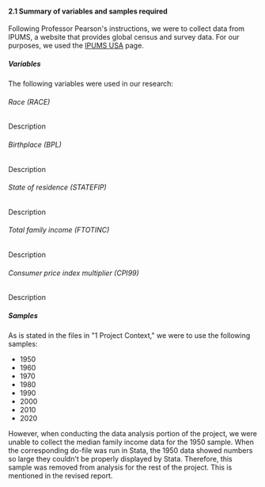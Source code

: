 #### 2.1 Summary of variables and samples required
Following Professor Pearson's instructions, we were to collect data from IPUMS, a website that provides global census and survey data. For our purposes, we used the [IPUMS USA](https://usa.ipums.org/usa/) page.

##### Variables
The following variables were used in our research:
###### Race (RACE)
Description
###### Birthplace (BPL)
Description
###### State of residence (STATEFIP)
Description
###### Total family income (FTOTINC)
Description
###### Consumer price index multiplier (CPI99)
Description

##### Samples
As is stated in the files in "1 Project Context," we were to use the following samples:
- 1950
- 1960
- 1970
- 1980
- 1990
- 2000
- 2010
- 2020

However, when conducting the data analysis portion of the project, we were unable to collect the median family income data for the 1950 sample. When the corresponding do-file was run in Stata, the 1950 data showed numbers so large they couldn't be properly displayed by Stata. Therefore, this sample was removed from analysis for the rest of the project. This is mentioned in the revised report.
